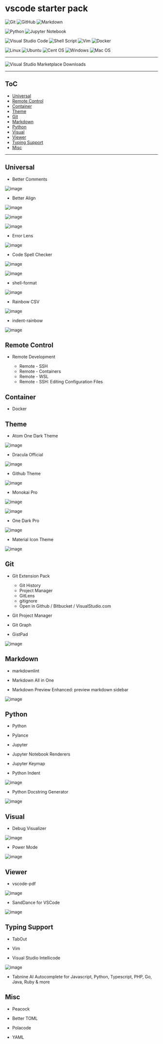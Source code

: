 # vscode starter pack <!-- omit in toc -->

![Git](https://img.shields.io/badge/git-%23F05033.svg?style=for-the-badge&logo=git&logoColor=white)
![GitHub](https://img.shields.io/badge/github-%23121011.svg?style=for-the-badge&logo=github&logoColor=white)
![Markdown](https://img.shields.io/badge/markdown-%23000000.svg?style=for-the-badge&logo=markdown&logoColor=white)

![Python](https://img.shields.io/badge/python-3670A0?style=for-the-badge&logo=python&logoColor=ffdd54)
![Jupyter Notebook](https://img.shields.io/badge/jupyter-%23FA0F00.svg?style=for-the-badge&logo=jupyter&logoColor=white)

![Visual Studio Code](https://img.shields.io/badge/Visual%20Studio%20Code-0078d7.svg?style=for-the-badge&logo=visual-studio-code&logoColor=white)
![Shell Script](https://img.shields.io/badge/shell_script-%23121011.svg?style=for-the-badge&logo=gnu-bash&logoColor=white)
![Vim](https://img.shields.io/badge/VIM-%2311AB00.svg?style=for-the-badge&logo=vim&logoColor=white)
![Docker](https://img.shields.io/badge/docker-%230db7ed.svg?style=for-the-badge&logo=docker&logoColor=white)

![Linux](https://img.shields.io/badge/Linux-FCC624?style=for-the-badge&logo=linux&logoColor=black)
![Ubuntu](https://img.shields.io/badge/Ubuntu-E95420?style=for-the-badge&logo=ubuntu&logoColor=white)
![Cent OS](https://img.shields.io/badge/cent%20os-002260?style=for-the-badge&logo=centos&logoColor=F0F0F0)
![Windows](https://img.shields.io/badge/Windows-0078D6?style=for-the-badge&logo=windows&logoColor=white)
![Mac OS](https://img.shields.io/badge/mac%20os-000000?style=for-the-badge&logo=macos&logoColor=F0F0F0)

---

![Visual Studio Marketplace Downloads](https://img.shields.io/visual-studio-marketplace/d/TaehunKim.vscode-starter-extension-pack?color=brightgreen)

---

## ToC <!-- omit in toc -->

- [Universal](#universal)
- [Remote Control](#remote-control)
- [Container](#container)
- [Theme](#theme)
- [Git](#git)
- [Markdown](#markdown)
- [Python](#python)
- [Visual](#visual)
- [Viewer](#viewer)
- [Typing Support](#typing-support)
- [Misc](#misc)

---

## Universal

- Better Comments

![image](https://github.com/aaron-bond/better-comments/raw/master/images/better-comments.PNG)

- Better Align

![image](https://github.com/WarWithinMe/better-align/raw/master/images/1.gif)

![image](https://github.com/WarWithinMe/better-align/raw/master/images/2.gif)

![image](https://github.com/WarWithinMe/better-align/raw/master/images/3.gif)

- Error Lens

![image](https://raw.githubusercontent.com/usernamehw/vscode-error-lens/master/img/demo.png)

- Code Spell Checker

![image](https://raw.githubusercontent.com/streetsidesoftware/vscode-spell-checker/main/images/example.gif)

![image](https://raw.githubusercontent.com/streetsidesoftware/vscode-spell-checker/main/images/suggestions.gif)

- shell-format

![image](https://github.com/foxundermoon/vs-shell-format/raw/master/image/shell_format.gif)

- Rainbow CSV

![image](https://i.imgur.com/6eJqeUN.png)

- indent-rainbow

![image](https://raw.githubusercontent.com/oderwat/vscode-indent-rainbow/master/assets/example.png)

## Remote Control

- Remote Development

  - Remote - SSH
  - Remote - Containers
  - Remote - WSL
  - Remote - SSH: Editing Configuration Files

## Container

- Docker

## Theme

- Atom One Dark Theme

![image](https://raw.githubusercontent.com/akamud/vscode-theme-onedark/master/screenshots/preview.png)

- Dracula Official

![image](https://raw.githubusercontent.com/dracula/visual-studio-code/master/screenshot.png)

- Github Theme

![image](https://user-images.githubusercontent.com/378023/132220037-3cd3e777-55a6-445f-9a2e-da6020ebd78d.png)

- Monokai Pro

![image](https://raw.githubusercontent.com/Monokai/monokai-pro-vscode/master/img/monokai-pro.png)

![image](https://raw.githubusercontent.com/Monokai/monokai-pro-vscode/master/img/monokai-pro-icons.png)

- One Dark Pro

![image](https://cdn.jsdelivr.net/gh/binaryify/onedark-pro/screenshots/editor1.png)

- Material Icon Theme

![image](https://raw.githubusercontent.com/PKief/vscode-material-icon-theme/main/images/fileIcons.png)

## Git

- Git Extension Pack

  - Git History
  - Project Manager
  - GitLens
  - gitignore
  - Open in Github / Bitbucket / VisualStudio.com

- Git Project Manager

- Git Graph

- GistPad

![image](https://github.com/mhutchie/vscode-git-graph/raw/master/resources/demo.gif)

## Markdown

- markdownlint

- Markdown All in One

- Markdown Preview Enhanced: preview markdown sidebar

![image](https://user-images.githubusercontent.com/1908863/28495106-30b3b15e-6f09-11e7-8eb6-ca4ca001ab15.png)

## Python

- Python

- Pylance

- Jupyter

- Jupyter Notebook Renderers

- Jupyter Keymap

- Python Indent

![image](https://github.com/kbrose/vsc-python-indent/raw/master/static/demo.gif)

- Python Docstring Generator

![image](https://github.com/NilsJPWerner/autoDocstring/raw/master/images/demo.gif)

## Visual

- Debug Visualizer
  
![image](https://github.com/hediet/vscode-debug-visualizer/raw/master/docs/demo.gif)

- Power Mode

![image](https://github.com/hoovercj/vscode-power-mode/raw/master/images/demo-presets-particles.gif)

## Viewer

- vscode-pdf

![image](https://user-images.githubusercontent.com/3643499/84454816-98fcd600-ac96-11ea-822c-3ae1e1599a13.gif)

- SandDance for VSCode

![image](https://user-images.githubusercontent.com/11507384/66712891-7d80aa80-ed58-11e9-8b95-d96568c1b240.gif)

## Typing Support

- TabOut

- Vim

- Visual Studio Intellicode

![image](https://go.microsoft.com/fwlink/?linkid=2006041)

- Tabnine AI Autocomplete for Javascript, Python, Typescript, PHP, Go, Java, Ruby & more

## Misc

- Peacock

- Better TOML

- Polacode

- YAML

